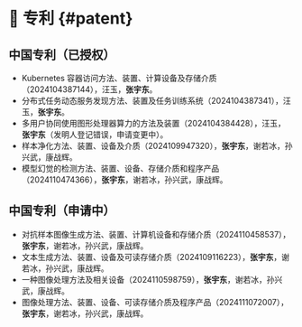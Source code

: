 # 🔧 专利 {#patent}

## 中国专利（已授权）
- Kubernetes 容器访问方法、装置、计算设备及存储介质（2024104387144），汪玉，**张宇东**。
- 分布式任务动态服务发现方法、装置及任务训练系统（2024104387341），汪玉，**张宇东**。
- 多用户协同使用图形处理器算力的方法及装置（2024104384428），汪玉，**张宇东**（发明人登记错误，申请变更中）。
- 样本净化方法、装置、设备及介质（2024109947320），**张宇东**，谢若冰，孙兴武，康战辉。
- 模型幻觉的检测方法、装置、设备、存储介质和程序产品（2024110474366），**张宇东**，谢若冰，孙兴武，康战辉。

## 中国专利（申请中）
- 对抗样本图像生成方法、装置、计算机设备和存储介质（2024110458537），**张宇东**，谢若冰，孙兴武，康战辉。
- 文本生成方法、装置、设备及可读存储介质（2024109116223），**张宇东**，谢若冰，孙兴武，康战辉。
- 一种图像处理方法及相关设备（2024110598759），**张宇东**，谢若冰，孙兴武，康战辉。
- 图像处理方法、装置、设备、可读存储介质及程序产品（2024111072007），**张宇东**，谢若冰，孙兴武，康战辉。
